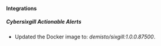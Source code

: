 #### Integrations
##### Cybersixgill Actionable Alerts
- Updated the Docker image to: *demisto/sixgill:1.0.0.87500*.
